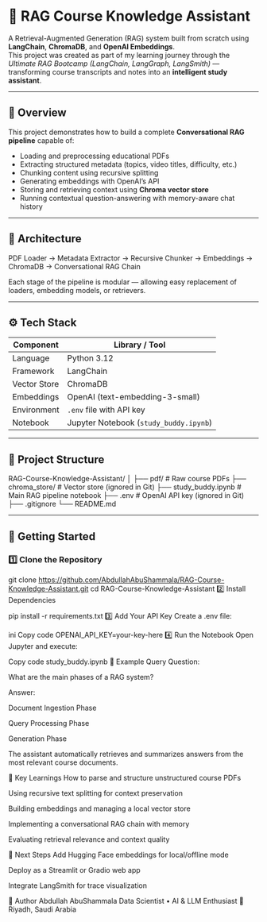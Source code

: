 # 🧠 RAG Course Knowledge Assistant

A Retrieval-Augmented Generation (RAG) system built from scratch using **LangChain**, **ChromaDB**, and **OpenAI Embeddings**.  
This project was created as part of my learning journey through the *Ultimate RAG Bootcamp (LangChain, LangGraph, LangSmith)* — transforming course transcripts and notes into an **intelligent study assistant**.

---

## 📘 Overview

This project demonstrates how to build a complete **Conversational RAG pipeline** capable of:
- Loading and preprocessing educational PDFs  
- Extracting structured metadata (topics, video titles, difficulty, etc.)  
- Chunking content using recursive splitting  
- Generating embeddings with OpenAI’s API  
- Storing and retrieving context using **Chroma vector store**  
- Running contextual question-answering with memory-aware chat history  

---

## 🧩 Architecture

PDF Loader → Metadata Extractor → Recursive Chunker → Embeddings → ChromaDB → Conversational RAG Chain




Each stage of the pipeline is modular — allowing easy replacement of loaders, embedding models, or retrievers.

---

## ⚙️ Tech Stack

| Component | Library / Tool |
|------------|----------------|
| Language | Python 3.12 |
| Framework | LangChain |
| Vector Store | ChromaDB |
| Embeddings | OpenAI (text-embedding-3-small) |
| Environment | `.env` file with API key |
| Notebook | Jupyter Notebook (`study_buddy.ipynb`) |

---

## 📂 Project Structure

RAG-Course-Knowledge-Assistant/
│
├── pdf/ # Raw course PDFs
├── chroma_store/ # Vector store (ignored in Git)
├── study_buddy.ipynb # Main RAG pipeline notebook
├── .env # OpenAI API key (ignored in Git)
├── .gitignore
└── README.md



---

## 🚀 Getting Started

### 1️⃣ Clone the Repository

git clone https://github.com/AbdullahAbuShammala/RAG-Course-Knowledge-Assistant.git
cd RAG-Course-Knowledge-Assistant
2️⃣ Install Dependencies

pip install -r requirements.txt
3️⃣ Add Your API Key
Create a .env file:

ini
Copy code
OPENAI_API_KEY=your-key-here
4️⃣ Run the Notebook
Open Jupyter and execute:

Copy code
study_buddy.ipynb
💬 Example Query
Question:

What are the main phases of a RAG system?

Answer:

Document Ingestion Phase

Query Processing Phase

Generation Phase

The assistant automatically retrieves and summarizes answers from the most relevant course documents.

🧠 Key Learnings
How to parse and structure unstructured course PDFs

Using recursive text splitting for context preservation

Building embeddings and managing a local vector store

Implementing a conversational RAG chain with memory

Evaluating retrieval relevance and context quality

🏁 Next Steps
Add Hugging Face embeddings for local/offline mode

Deploy as a Streamlit or Gradio web app

Integrate LangSmith for trace visualization

👤 Author
Abdullah AbuShammala
Data Scientist • AI & LLM Enthusiast
📍 Riyadh, Saudi Arabia





 







